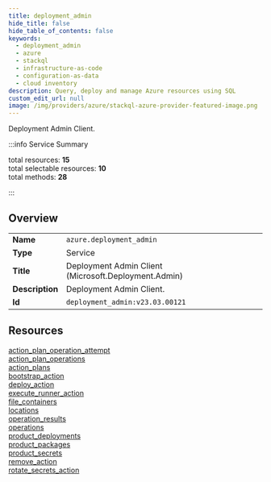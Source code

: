 ```yaml
---
title: deployment_admin
hide_title: false
hide_table_of_contents: false
keywords:
  - deployment_admin
  - azure
  - stackql
  - infrastructure-as-code
  - configuration-as-data
  - cloud inventory
description: Query, deploy and manage Azure resources using SQL
custom_edit_url: null
image: /img/providers/azure/stackql-azure-provider-featured-image.png
---
```

Deployment Admin Client.  
    
:::info Service Summary

<div class="row">
<div class="providerDocColumn">
<span>total resources:&nbsp;<b>15</b></span><br />
<span>total selectable resources:&nbsp;<b>10</b></span><br />
<span>total methods:&nbsp;<b>28</b></span><br />
</div>
</div>

:::

## Overview
<table><tbody>
<tr><td><b>Name</b></td><td><code>azure.deployment_admin</code></td></tr>
<tr><td><b>Type</b></td><td>Service</td></tr>
<tr><td><b>Title</b></td><td>Deployment Admin Client (Microsoft.Deployment.Admin)</td></tr>
<tr><td><b>Description</b></td><td>Deployment Admin Client.</td></tr>
<tr><td><b>Id</b></td><td><code>deployment_admin:v23.03.00121</code></td></tr>
</tbody></table>

## Resources
<div class="row">
<div class="providerDocColumn">
<a href="/providers/azure/deployment_admin/action_plan_operation_attempt/">action_plan_operation_attempt</a><br />
<a href="/providers/azure/deployment_admin/action_plan_operations/">action_plan_operations</a><br />
<a href="/providers/azure/deployment_admin/action_plans/">action_plans</a><br />
<a href="/providers/azure/deployment_admin/bootstrap_action/">bootstrap_action</a><br />
<a href="/providers/azure/deployment_admin/deploy_action/">deploy_action</a><br />
<a href="/providers/azure/deployment_admin/execute_runner_action/">execute_runner_action</a><br />
<a href="/providers/azure/deployment_admin/file_containers/">file_containers</a><br />
<a href="/providers/azure/deployment_admin/locations/">locations</a><br />
</div>
<div class="providerDocColumn">
<a href="/providers/azure/deployment_admin/operation_results/">operation_results</a><br />
<a href="/providers/azure/deployment_admin/operations/">operations</a><br />
<a href="/providers/azure/deployment_admin/product_deployments/">product_deployments</a><br />
<a href="/providers/azure/deployment_admin/product_packages/">product_packages</a><br />
<a href="/providers/azure/deployment_admin/product_secrets/">product_secrets</a><br />
<a href="/providers/azure/deployment_admin/remove_action/">remove_action</a><br />
<a href="/providers/azure/deployment_admin/rotate_secrets_action/">rotate_secrets_action</a><br />
</div>
</div>
